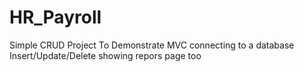 # HR_Payroll
Simple CRUD Project
To Demonstrate MVC connecting to a database Insert/Update/Delete
showing repors page too
